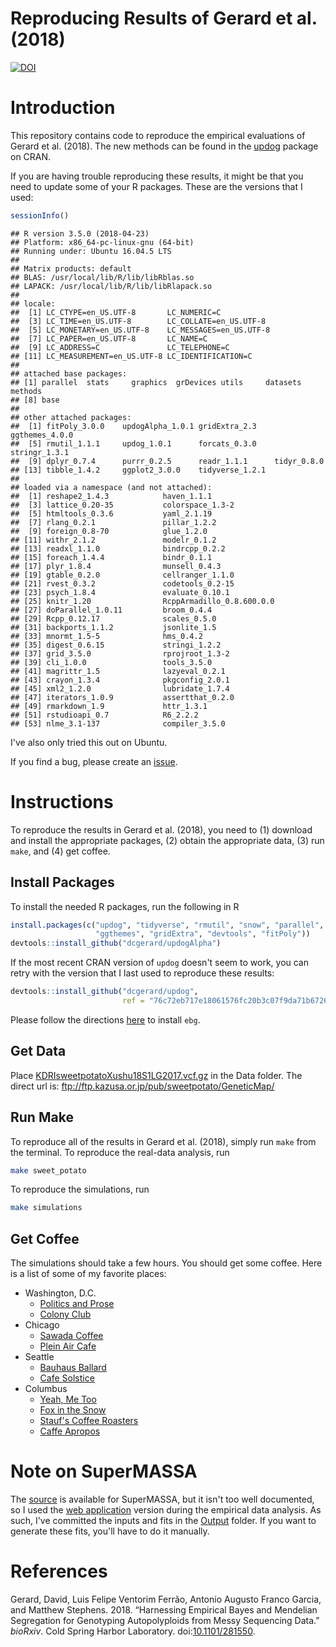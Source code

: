 Reproducing Results of Gerard et al. (2018)
================

[![DOI](https://zenodo.org/badge/94825101.svg)](https://zenodo.org/badge/latestdoi/94825101)

Introduction
============

This repository contains code to reproduce the empirical evaluations of Gerard et al. (2018). The new methods can be found in the [updog](https://cran.r-project.org/package=updog) package on CRAN.

If you are having trouble reproducing these results, it might be that you need to update some of your R packages. These are the versions that I used:

``` r
sessionInfo()
```

    ## R version 3.5.0 (2018-04-23)
    ## Platform: x86_64-pc-linux-gnu (64-bit)
    ## Running under: Ubuntu 16.04.5 LTS
    ## 
    ## Matrix products: default
    ## BLAS: /usr/local/lib/R/lib/libRblas.so
    ## LAPACK: /usr/local/lib/R/lib/libRlapack.so
    ## 
    ## locale:
    ##  [1] LC_CTYPE=en_US.UTF-8       LC_NUMERIC=C              
    ##  [3] LC_TIME=en_US.UTF-8        LC_COLLATE=en_US.UTF-8    
    ##  [5] LC_MONETARY=en_US.UTF-8    LC_MESSAGES=en_US.UTF-8   
    ##  [7] LC_PAPER=en_US.UTF-8       LC_NAME=C                 
    ##  [9] LC_ADDRESS=C               LC_TELEPHONE=C            
    ## [11] LC_MEASUREMENT=en_US.UTF-8 LC_IDENTIFICATION=C       
    ## 
    ## attached base packages:
    ## [1] parallel  stats     graphics  grDevices utils     datasets  methods  
    ## [8] base     
    ## 
    ## other attached packages:
    ##  [1] fitPoly_3.0.0    updogAlpha_1.0.1 gridExtra_2.3    ggthemes_4.0.0  
    ##  [5] rmutil_1.1.1     updog_1.0.1      forcats_0.3.0    stringr_1.3.1   
    ##  [9] dplyr_0.7.4      purrr_0.2.5      readr_1.1.1      tidyr_0.8.0     
    ## [13] tibble_1.4.2     ggplot2_3.0.0    tidyverse_1.2.1 
    ## 
    ## loaded via a namespace (and not attached):
    ##  [1] reshape2_1.4.3            haven_1.1.1              
    ##  [3] lattice_0.20-35           colorspace_1.3-2         
    ##  [5] htmltools_0.3.6           yaml_2.1.19              
    ##  [7] rlang_0.2.1               pillar_1.2.2             
    ##  [9] foreign_0.8-70            glue_1.2.0               
    ## [11] withr_2.1.2               modelr_0.1.2             
    ## [13] readxl_1.1.0              bindrcpp_0.2.2           
    ## [15] foreach_1.4.4             bindr_0.1.1              
    ## [17] plyr_1.8.4                munsell_0.4.3            
    ## [19] gtable_0.2.0              cellranger_1.1.0         
    ## [21] rvest_0.3.2               codetools_0.2-15         
    ## [23] psych_1.8.4               evaluate_0.10.1          
    ## [25] knitr_1.20                RcppArmadillo_0.8.600.0.0
    ## [27] doParallel_1.0.11         broom_0.4.4              
    ## [29] Rcpp_0.12.17              scales_0.5.0             
    ## [31] backports_1.1.2           jsonlite_1.5             
    ## [33] mnormt_1.5-5              hms_0.4.2                
    ## [35] digest_0.6.15             stringi_1.2.2            
    ## [37] grid_3.5.0                rprojroot_1.3-2          
    ## [39] cli_1.0.0                 tools_3.5.0              
    ## [41] magrittr_1.5              lazyeval_0.2.1           
    ## [43] crayon_1.3.4              pkgconfig_2.0.1          
    ## [45] xml2_1.2.0                lubridate_1.7.4          
    ## [47] iterators_1.0.9           assertthat_0.2.0         
    ## [49] rmarkdown_1.9             httr_1.3.1               
    ## [51] rstudioapi_0.7            R6_2.2.2                 
    ## [53] nlme_3.1-137              compiler_3.5.0

I've also only tried this out on Ubuntu.

If you find a bug, please create an [issue](https://github.com/dcgerard/reproduce_genotyping/issues).

Instructions
============

To reproduce the results in Gerard et al. (2018), you need to (1) download and install the appropriate packages, (2) obtain the appropriate data, (3) run `make`, and (4) get coffee.

Install Packages
----------------

To install the needed R packages, run the following in R

``` r
install.packages(c("updog", "tidyverse", "rmutil", "snow", "parallel", 
                   "ggthemes", "gridExtra", "devtools", "fitPoly"))
devtools::install_github("dcgerard/updogAlpha")
```

If the most recent CRAN version of `updog` doesn't seem to work, you can retry with the version that I last used to reproduce these results:

``` r
devtools::install_github("dcgerard/updog", 
                         ref = "76c72eb717e18061576fc20b3c07f9da71b67263")
```

Please follow the directions [here](https://github.com/pblischak/polyploid-genotyping/tree/master/ebg) to install `ebg`.

Get Data
--------

Place [KDRIsweetpotatoXushu18S1LG2017.vcf.gz](http://sweetpotato-garden.kazusa.or.jp/) in the Data folder. The direct url is: <ftp://ftp.kazusa.or.jp/pub/sweetpotato/GeneticMap/>

Run Make
--------

To reproduce all of the results in Gerard et al. (2018), simply run `make` from the terminal. To reproduce the real-data analysis, run

``` bash
make sweet_potato
```

To reproduce the simulations, run

``` bash
make simulations
```

Get Coffee
----------

The simulations should take a few hours. You should get some coffee. Here is a list of some of my favorite places:

-   Washington, D.C.
    -   [Politics and Prose](https://www.yelp.com/biz/politics-and-prose-washington)
    -   [Colony Club](https://www.yelp.com/biz/colony-club-washington)
-   Chicago
    -   [Sawada Coffee](https://www.yelp.com/biz/sawada-coffee-chicago)
    -   [Plein Air Cafe](https://www.yelp.com/biz/plein-air-cafe-and-eatery-chicago-2)
-   Seattle
    -   [Bauhaus Ballard](https://www.yelp.com/biz/bauhaus-ballard-seattle)
    -   [Cafe Solstice](https://www.yelp.com/biz/cafe-solstice-seattle)
-   Columbus
    -   [Yeah, Me Too](https://www.yelp.com/biz/yeah-me-too-columbus)
    -   [Fox in the Snow](https://www.yelp.com/biz/fox-in-the-snow-cafe-columbus-2)
    -   [Stauf's Coffee Roasters](https://www.yelp.com/biz/staufs-coffee-roasters-columbus-2)
    -   [Caffe Apropos](https://www.yelp.com/biz/caff%C3%A9-apropos-columbus-2)

Note on SuperMASSA
==================

The [source](https://bitbucket.org/orserang/supermassa) is available for SuperMASSA, but it isn't too well documented, so I used the [web application](http://statgen.esalq.usp.br/SuperMASSA/) version during the empirical data analysis. As such, I've committed the inputs and fits in the [Output](https://github.com/dcgerard/reproduce_genotyping/tree/master/Output/supermassa_formatted_data) folder. If you want to generate these fits, you'll have to do it manually.

References
==========

Gerard, David, Luis Felipe Ventorim Ferrão, Antonio Augusto Franco Garcia, and Matthew Stephens. 2018. “Harnessing Empirical Bayes and Mendelian Segregation for Genotyping Autopolyploids from Messy Sequencing Data.” *bioRxiv*. Cold Spring Harbor Laboratory. doi:[10.1101/281550](https://doi.org/10.1101/281550).
